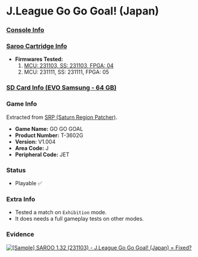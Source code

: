 # J.League Go Go Goal! (Japan)

### [Console Info](../../../../Info/Consoles/VA13/README.md)

### [Saroo Cartridge Info](../../../../Info/Cartridges/RetroGameParadiseStore/1.32F/README.md)

- <b>Firmwares Tested:</b>
  1. [MCU: 231103, SS: 231103, FPGA: 04](../01/README.md)
  2. MCU: 231111, SS: 231111, FPGA: 05

### [SD Card Info (EVO Samsung - 64 GB)](../../../../Info/SdCards/Samsung/64GB/README.md)

### Game Info

Extracted from [SRP (Saturn Region Patcher)](https://segaxtreme.net/resources/saturn-region-patcher.81/download).

- <b>Game Name:</b> GO GO GOAL
- <b>Product Number:</b> T-3602G
- <b>Version:</b> V1.004
- <b>Area Code:</b> J
- <b>Peripheral Code:</b> JET

### Status

- Playable :white_check_mark:

### Extra Info

- Tested a match on `Exhibition` mode.
- It does needs a full gameplay tests on other modes.

### Evidence

[![[Sample] SAROO 1.32 (231103) - J.League Go Go Goal! (Japan) = Fixed?](https://img.youtube.com/vi/gXqanPZoGLw/0.jpg)](https://www.youtube.com/watch?v=gXqanPZoGLw)

